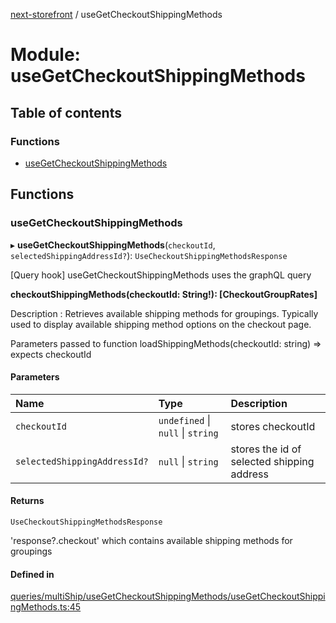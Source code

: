 [next-storefront](../README.md) / useGetCheckoutShippingMethods

# Module: useGetCheckoutShippingMethods

## Table of contents

### Functions

- [useGetCheckoutShippingMethods](useGetCheckoutShippingMethods.md#usecheckoutshippingmethodsquery)

## Functions

### useGetCheckoutShippingMethods

▸ **useGetCheckoutShippingMethods**(`checkoutId`, `selectedShippingAddressId?`): `UseCheckoutShippingMethodsResponse`

[Query hook] useGetCheckoutShippingMethods uses the graphQL query

<b>checkoutShippingMethods(checkoutId: String!): [CheckoutGroupRates]</b>

Description : Retrieves available shipping methods for groupings. Typically used to display available shipping method options on the checkout page.

Parameters passed to function loadShippingMethods(checkoutId: string) => expects checkoutId

#### Parameters

| Name                         | Type                              | Description                                |
| :--------------------------- | :-------------------------------- | :----------------------------------------- |
| `checkoutId`                 | `undefined` \| `null` \| `string` | stores checkoutId                          |
| `selectedShippingAddressId?` | `null` \| `string`                | stores the id of selected shipping address |

#### Returns

`UseCheckoutShippingMethodsResponse`

'response?.checkout' which contains available shipping methods for groupings

#### Defined in

[queries/multiShip/useGetCheckoutShippingMethods/useGetCheckoutShippingMethods.ts:45](https://github.com/KiboSoftware/nextjs-storefront/blob/561a164/hooks/queries/multiShip/useGetCheckoutShippingMethods/useGetCheckoutShippingMethods.ts#L45)

